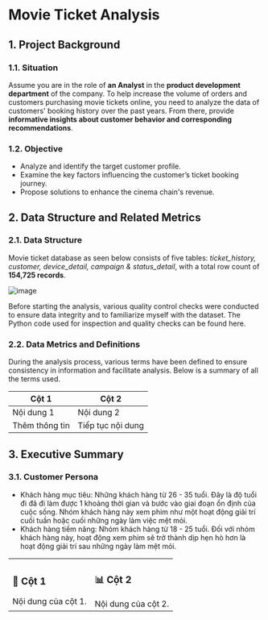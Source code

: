 # Movie Ticket Analysis

## 1. Project Background

### 1.1. Situation

Assume you are in the role of **an Analyst** in the **product development department** of the company. To help increase the volume of orders and customers purchasing movie tickets online, you need to analyze the data of customers' booking history over the past years. From there, provide **informative insights about customer behavior and corresponding recommendations**.

### 1.2. Objective

- Analyze and identify the target customer profile.
- Examine the key factors influencing the customer’s ticket booking journey.
- Propose solutions to enhance the cinema chain's revenue.

## 2. Data Structure and Related Metrics

### 2.1. Data Structure

Movie ticket database as seen below consists of five tables: _ticket_history, customer, device_detail, campaign & status_detail_, with a total row count of **154,725 records**.

![image](https://github.com/user-attachments/assets/b74f7338-a181-4747-928f-43141b2119dc)

Before starting the analysis, various quality control checks were conducted to ensure data integrity and to familiarize myself with the dataset. The Python code used for inspection and quality checks can be found here.

### 2.2. Data Metrics and Definitions

During the analysis process, various terms have been defined to ensure consistency in information and facilitate analysis. Below is a summary of all the terms used.

| Cột 1 | Cột 2 |
|-------|-------|
| Nội dung 1 | Nội dung 2 |
| Thêm thông tin | Tiếp tục nội dung |

## 3. Executive Summary

### 3.1. Customer Persona

- Khách hàng mục tiêu: Những khách hàng từ 26 - 35 tuổi. Đây là độ tuổi đi đã đi làm được 1 khoảng thời gian và bước vào giai đoạn ổn định của cuộc sống. Nhóm khách hàng này xem phim như một hoạt động giải trí cuối tuần hoặc cuối những ngày làm việc mệt mỏi.
- Khách hàng tiềm năng: Nhóm khách hàng từ 18 - 25 tuổi. Đối với nhóm khách hàng này, hoạt động xem phim sẽ trở thành dịp hẹn hò hơn là hoạt động giải trí sau những ngày làm mệt mỏi.

<table>
  <tr>
    <td width="50%">
      <h3> 📝 Cột 1 </h3>
      Nội dung của cột 1.
    </td>
    <td width="50%">
      <h3> 📊 Cột 2 </h3>
      Nội dung của cột 2.
    </td>
  </tr>
</table>
